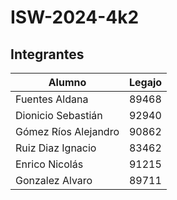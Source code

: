 # ISW-2024-4k2

## Integrantes
| Alumno | Legajo |
| --- | --- |
| Fuentes Aldana | 89468 |
| Dionicio Sebastián | 92940 |
| Gómez Ríos Alejandro | 90862 |
| Ruiz Diaz Ignacio | 83462 |
| Enrico Nicolás | 91215 |
| Gonzalez Alvaro | 89711 |
